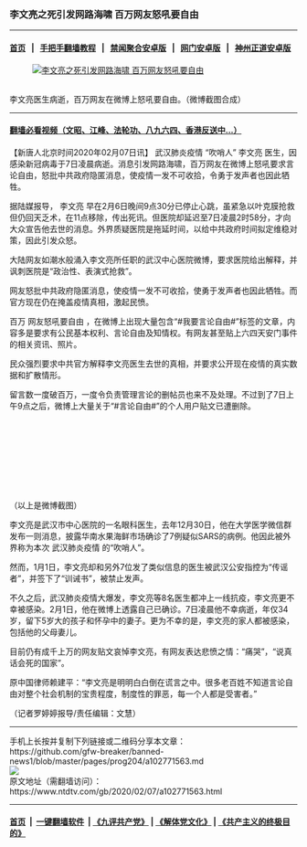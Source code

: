 ### 李文亮之死引发网路海啸 百万网友怒吼要自由
------------------------

#### [首页](https://github.com/gfw-breaker/banned-news1/blob/master/README.md) &nbsp;&nbsp;|&nbsp;&nbsp; [手把手翻墙教程](https://github.com/gfw-breaker/guides/wiki) &nbsp;&nbsp;|&nbsp;&nbsp; [禁闻聚合安卓版](https://github.com/gfw-breaker/bn-android) &nbsp;&nbsp;|&nbsp;&nbsp; [网门安卓版](https://github.com/oGate2/oGate) &nbsp;&nbsp;|&nbsp;&nbsp; [神州正道安卓版](https://github.com/SzzdOgate/update) 



<div><div class="featured_image">
 <a href="https://i.ntdtv.com/assets/uploads/2020/02/RpvI8Z1l-1.jpg" target="_blank">
  <figure>
   <img alt="李文亮之死引发网路海啸 百万网友怒吼要自由" src="https://i.ntdtv.com/assets/uploads/2020/02/RpvI8Z1l-1-800x450.jpg"/>
  </figure><br/>
 </a>
 <span class="caption">
  李文亮医生病逝，百万网友在微博上怒吼要自由。（微博截图合成）
 </span>
</div>
</div><hr/>

#### [翻墙必看视频（文昭、江峰、法轮功、八九六四、香港反送中...）](https://github.com/gfw-breaker/banned-news1/blob/master/pages/link3.md)

<div><div class="post_content" itemprop="articleBody">
 <p>
  【新唐人北京时间2020年02月07日讯】
  <ok href="https://www.ntdtv.com/gb/442749.htm">
   武汉肺炎疫情
  </ok>
  “吹哨人”
  <ok href="https://www.ntdtv.com/gb/李文亮.htm">
   李文亮
  </ok>
  医生，因感染新冠病毒于7日凌晨病逝。消息引发网路海啸，百万网友在微博上怒吼要求言论自由，怒批中共政府隐匿消息，使疫情一发不可收拾，令勇于发声者也因此牺牲。
 </p>
 <p>
  据陆媒报导，
  <ok href="https://www.ntdtv.com/gb/李文亮.htm">
   李文亮
  </ok>
  早在2月6日晚间9点30分已停止心跳，虽紧急以叶克膜抢救但仍回天乏术，在11点移除，传出死讯。但医院却延迟至7日凌晨2时58分，才向大众宣告他去世的消息。外界质疑医院是拖延时间，以给中共政府时间拟定维稳对策，因此引发众怒。
 </p>
 <p>
  大陆网友如潮水般涌入李文亮所任职的武汉中心医院微博，要求医院给出解释，并讽刺医院是“政治性、表演式抢救”。
 </p>
 <p>
  网友怒批中共政府隐匿消息，使疫情一发不可收拾，使勇于发声者也因此牺牲。而官方现在仍在掩盖疫情真相，激起民愤。
 </p>
 <p>
  百万
  <ok href="https://www.ntdtv.com/gb/网友怒吼要自由.htm">
   网友怒吼要自由
  </ok>
  ，在微博上出现大量包含“#我要言论自由#”标签的文章，内容多是要求有公民基本权利、言论自由及知情权。有网友甚至贴上六四天安门事件的相关资讯、照片。
 </p>
 <p>
  民众强烈要求中共官方解释李文亮医生去世的真相，并要求公开现在疫情的真实数据和扩散情形。
 </p>
 <p>
  留言数一度破百万，一度令负责管理言论的删帖员也来不及处理。不过到了7日上午9点之后，微博上大量关于“#言论自由#”的个人用户贴文已遭删除。
 </p>
 <p>
  <img alt="" class="alignnone size-medium wp-image-102771565" src="https://i.ntdtv.com/assets/uploads/2020/02/eZxj4xzl.jpg"/>
 </p>
 <p>
  <img alt="" class="alignnone size-medium wp-image-102771566" src="https://i.ntdtv.com/assets/uploads/2020/02/JEku3szl.jpg"/>
 </p>
 <p>
  <img alt="" class="alignnone size-medium wp-image-102771567" src="https://i.ntdtv.com/assets/uploads/2020/02/p7gflq7l.jpg"/>
 </p>
 <p>
  <img alt="" class="alignnone size-medium wp-image-102771568" src="https://i.ntdtv.com/assets/uploads/2020/02/CJtIqeRl.jpg"/>
 </p>
 <p>
  <img alt="" class="alignnone size-full wp-image-102771569" src="https://i.ntdtv.com/assets/uploads/2020/02/PoBSDBCl.jpg"/>
 </p>
 <p>
  <img alt="" class="alignnone size-medium wp-image-102771570" src="https://i.ntdtv.com/assets/uploads/2020/02/3Gb7j0Al-600x414.jpg"/>
 </p>
 <p>
  <img alt="" class="alignnone size-medium wp-image-102771571" src="https://i.ntdtv.com/assets/uploads/2020/02/0fCFMVLl-600x506.jpg"/>
 </p>
 <p>
  <img alt="" class="alignnone size-medium wp-image-102771572" src="https://i.ntdtv.com/assets/uploads/2020/02/DT6dBVSl-600x338.jpg"/>
 </p>
 <p>
  <img alt="" class="alignnone size-full wp-image-102771574" src="https://i.ntdtv.com/assets/uploads/2020/02/2aVzgt8l.jpg"/>
 </p>
 <p>
  <img alt="" class="alignnone size-full wp-image-102771575" src="https://i.ntdtv.com/assets/uploads/2020/02/bCaK7h4l.jpg"/>
 </p>
 <p>
  （以上是微博截图）
 </p>
 <p>
  李文亮是武汉市中心医院的一名眼科医生，去年12月30日，他在大学医学微信群发布一则消息，披露华南水果海鲜市场确诊了7例疑似SARS的病例。他因此被外界称为本次
  <ok href="https://www.ntdtv.com/gb/442749.htm">
   武汉肺炎疫情
  </ok>
  的“吹哨人”。
 </p>
 <p>
  然而，1月1日，李文亮却和另外7位发了类似信息的医生被武汉公安指控为“传谣者”，并签下了“训诫书”，被禁止发声。
 </p>
 <p>
  不久之后，武汉肺炎疫情大爆发，李文亮等8名医生都冲上一线抗疫，李文亮更不幸被感染。2月1日，他在微博上透露自己已确诊。7日凌晨他不幸病逝，年仅34岁，留下5岁大的孩子和怀孕中的妻子。更为不幸的是，李文亮的家人都被感染，包括他的父母妻儿。
 </p>
 <p>
  目前仍有成千上万的网友贴文哀悼李文亮，有网友表达悲愤之情：“痛哭”，“说真话会死的国家”。
 </p>
 <p>
  原中国律师赖建平：“李文亮是明明白白倒在谎言之中。很多老百姓不知道言论自由对整个社会机制的宝贵程度，制度性的罪恶，每一个人都是受害者。”
 </p>
 <p>
  （记者罗婷婷报导/责任编辑：文慧）
 </p>
 <div class="single_ad">
 </div>
</div>
</div>
<hr/>
手机上长按并复制下列链接或二维码分享本文章：<br/>
https://github.com/gfw-breaker/banned-news1/blob/master/pages/prog204/a102771563.md <br/>
<a href='https://github.com/gfw-breaker/banned-news1/blob/master/pages/prog204/a102771563.md'><img src='https://github.com/gfw-breaker/banned-news1/blob/master/pages/prog204/a102771563.md.png'/></a> <br/>
原文地址（需翻墙访问）：https://www.ntdtv.com/gb/2020/02/07/a102771563.html


------------------------
#### [首页](https://github.com/gfw-breaker/banned-news1/blob/master/README.md) &nbsp;|&nbsp; [一键翻墙软件](https://github.com/gfw-breaker/nogfw/blob/master/README.md) &nbsp;| [《九评共产党》](https://github.com/gfw-breaker/9ping.md/blob/master/README.md#九评之一评共产党是什么) | [《解体党文化》](https://github.com/gfw-breaker/jtdwh.md/blob/master/README.md) | [《共产主义的终极目的》](https://github.com/gfw-breaker/gczydzjmd.md/blob/master/README.md)


<img src='http://gfw-breaker.win/banned-news/pages/prog204/a102771563.md' width='0px' height='0px'/>